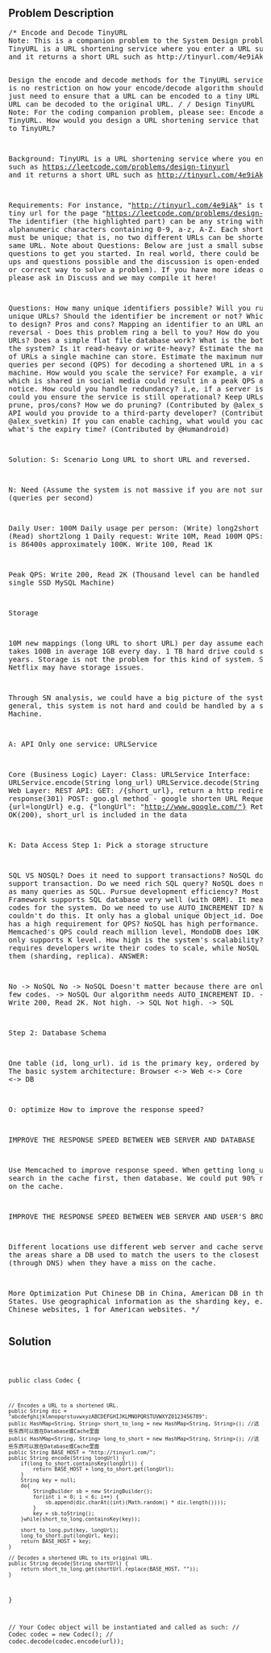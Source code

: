 <!--
<style>
  body { font-family: Arial, sans-serif; }
  .container { max-width: 100%; margin: 0 auto; padding: 10px; }
  .comment-block { background-color: #f9f9f9; padding: 10px; border-left: 5px solid #ccc; width: 200px; margin: 20px auto; overflow-wrap: break-word; white-space: pre-wrap; }
  .code-block { background-color: #f4f4f4; padding: 10px; border: 1px solid #ddd; width: 50%; margin: 20px auto; overflow-wrap: break-word; white-space: pre-wrap; }
</style>
-->

<div class='container'>
<h2>Problem Description</h2>
<div class='comment-block'>
<pre>
/* Encode and Decode TinyURL
Note: This is a companion problem to the System Design problem: Design TinyURL.
TinyURL is a URL shortening service where you enter a URL such as https://leetcode.com/problems/design-tinyurl 
and it returns a short URL such as http://tinyurl.com/4e9iAk.

Design the encode and decode methods for the TinyURL service. 
There is no restriction on how your encode/decode algorithm should work. 
You just need to ensure that a URL can be encoded to a tiny URL and the tiny URL can be decoded to the original URL.
*/
/*
Design TinyURL
Note: For the coding companion problem, please see: Encode and Decode TinyURL.
How would you design a URL shortening service that is similar to TinyURL?

Background:
TinyURL is a URL shortening service where you enter a URL such as https://leetcode.com/problems/design-tinyurl 
and it returns a short URL such as http://tinyurl.com/4e9iAk.

Requirements:
For instance, "http://tinyurl.com/4e9iAk" is the tiny url for the page "https://leetcode.com/problems/design-tinyurl". 
The identifier (the highlighted part) can be any string with 6 alphanumeric characters containing 0-9, a-z, A-Z.
Each shortened URL must be unique; that is, no two different URLs can be shortened to the same URL.
Note about Questions:
Below are just a small subset of questions to get you started. 
In real world, there could be many follow ups and questions possible and the discussion is open-ended (No one true or correct way to solve a problem).
 If you have more ideas or questions, please ask in Discuss and we may compile it here!

Questions:
How many unique identifiers possible? Will you run out of unique URLs?
Should the identifier be increment or not? Which is easier to design? Pros and cons?
Mapping an identifier to an URL and its reversal - Does this problem ring a bell to you?
How do you store the URLs? Does a simple flat file database work?
What is the bottleneck of the system? Is it read-heavy or write-heavy?
Estimate the maximum number of URLs a single machine can store.
Estimate the maximum number of queries per second (QPS) for decoding a shortened URL in a single machine.
How would you scale the service? 
For example, a viral link which is shared in social media could result in a peak QPS at a moment's notice.
How could you handle redundancy? i,e, if a server is down, how could you ensure the service is still operational?
Keep URLs forever or prune, pros/cons? How we do pruning? (Contributed by @alex_svetkin)
What API would you provide to a third-party developer? (Contributed by @alex_svetkin)
If you can enable caching, what would you cache and what's the expiry time? (Contributed by @Humandroid)



Solution:
S: Scenario
Long URL to short URL and reversed.

N: Need (Assume the system is not massive if you are not sure)
QPS (queries per second)

Daily User: 100M
Daily usage per person: (Write) long2short 0.1, (Read) short2long 1
Daily request: Write 10M, Read 100M
QPS: Since a day is 86400s approximately 100K.
Write 100, Read 1K

Peak QPS: Write 200, Read 2K
(Thousand level can be handled by a single SSD MySQL Machine)

Storage

10M new mappings (long URL to short URL) per day
assume each mapping takes 100B in average
1GB every day. 1 TB hard drive could stand for 3 years.
Storage is not the problem for this kind of system. Service like Netflix may have storage issues.

Through SN analysis, we could have a big picture of the system. In general, this system is not hard and could be handled by a single SSD Machine.

A: API
Only one service: URLService

Core (Business Logic) Layer:
Class: URLService
Interface:
URLService.encode(String long_url)
URLService.decode(String short_url)
Web Layer:
REST API:
GET: /{short_url}, return a http redirect response(301)
POST: goo.gl method - google shorten URL
Request Body: {url=longUrl} e.g. {"longUrl": "http://www.google.com/"}
Return OK(200), short_url is included in the data

K: Data Access
Step 1: Pick a storage structure

SQL VS NOSQL?
Does it need to support transactions? NoSQL does not support transaction.
Do we need rich SQL query? NoSQL does not support as many queries as SQL.
Pursue development efficiency? Most Web Framework supports SQL database very well (with ORM). 
It means fewer codes for the system.
Do we need to use AUTO_INCREMENT ID? NoSQL couldn't do this. It only has a global unique Object_id.
Does the system has a high requirement for QPS? NoSQL has high performance. 
For example, Memcached's QPS could reach million level, MondoDB does 10K level, MySQL only supports K level.
How high is the system's scalability? SQL requires developers write their codes to scale, while NoSQL comes with them (sharding, replica).
ANSWER:

No -> NoSQL
No -> NoSQL
Doesn't matter because there are only a few codes. -> NoSQL
Our algorithm needs AUTO_INCREMENT ID. -> SQL
Write 200, Read 2K. Not high. -> SQL
Not high. -> SQL



Step 2: Database Schema

One table (id, long_url). id is the primary key, ordered by long_url
The basic system architecture:
Browser <-> Web <-> Core <-> DB


O: optimize
How to improve the response speed?

IMPROVE THE RESPONSE SPEED BETWEEN WEB SERVER AND DATABASE

Use Memcached to improve response speed. When getting long_url, search in the cache first, then database. 
We could put 90% read request on the cache.

IMPROVE THE RESPONSE SPEED BETWEEN WEB SERVER AND USER'S BROWSER

Different locations use different web server and cache server. 
All the areas share a DB used to match the users to the closest web server (through DNS) when they have a miss on the cache.


More Optimization
Put Chinese DB in China, American DB in the United States. Use geographical information as the sharding key, 
e.g. 0 for Chinese websites, 1 for American websites.
*/
</pre>
</div>

<h2>Solution</h2>
<div class='code-block'>
<pre><code class='language-java'>



public class Codec {

    // Encodes a URL to a shortened URL.
    public String dic = "abcdefghijklmnopqrstuvwxyzABCDEFGHIJKLMNOPQRSTUVWXYZ0123456789";
    public HashMap<String, String> short_to_long = new HashMap<String, String>(); //这些东西可以放在Database或Cache里面
    public HashMap<String, String> long_to_short = new HashMap<String, String>(); //这些东西可以放在Database或Cache里面
    public String BASE_HOST = "http://tinyurl.com/";
    public String encode(String longUrl) {    
        if(long_to_short.containsKey(longUrl)) {
            return BASE_HOST + long_to_short.get(longUrl);
        }
        String key = null;
        do{
            StringBuilder sb = new StringBuilder();
            for(int i = 0; i < 6; i++) {
                sb.append(dic.charAt((int)(Math.random() * dic.length())));
            }
            key = sb.toString();
        }while(short_to_long.containsKey(key));

        short_to_long.put(key, longUrl);
        long_to_short.put(longUrl, key);
        return BASE_HOST + key;
    }

    // Decodes a shortened URL to its original URL.
    public String decode(String shortUrl) {
        return short_to_long.get(shortUrl.replace(BASE_HOST, ""));
    }
}

// Your Codec object will be instantiated and called as such:
// Codec codec = new Codec();
// codec.decode(codec.encode(url));</code></pre>
</div>
</div>

